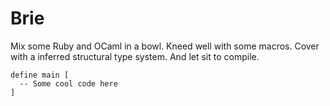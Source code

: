 
# Brie

Mix some Ruby and OCaml in a bowl.
Kneed well with some macros.
Cover with a inferred structural type system.
And let sit to compile.

```
define main [
  -- Some cool code here
]
```
